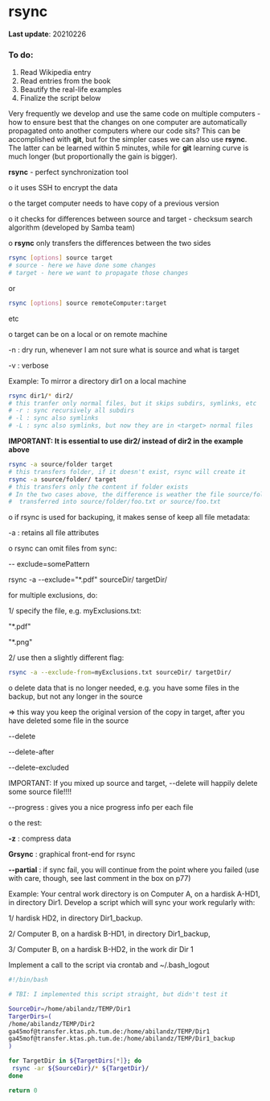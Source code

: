 # rsync

**Last update**: 20210226



### To do:

1. Read Wikipedia entry
2. Read entries from the book
3. Beautify the real-life examples
4. Finalize the script below

Very frequently we develop and use the same code on multiple computers - how to ensure best that the changes on one computer are automatically propagated onto another computers where our code sits? This can be accomplished with **git**, but for the simpler cases we can also use **rsync**. The latter can be learned within 5 minutes, while for **git** learning curve is much longer (but proportionally the gain is bigger). 

**rsync** - perfect synchronization tool

o it uses SSH to encrypt the data

o the target computer needs to have copy of a previous version

o it checks for differences between source and target - checksum search algorithm (developed by Samba team)

o **rsync** only transfers the differences between the two sides

```bash
rsync [options] source target
# source - here we have done some changes
# target - here we want to propagate those changes
```

or

```bash
rsync [options] source remoteComputer:target
```



etc

o target can be on a local or on remote machine

-n : dry run, whenever I am not sure what is source and what is target

-v : verbose

Example: To mirror a directory dir1 on a local machine

```bash
rsync dir1/* dir2/
# this tranfer only normal files, but it skips subdirs, symlinks, etc
# -r : sync recursively all subdirs
# -l : sync also symlinks
# -L : sync also symlinks, but now they are in <target> normal files
```

**IMPORTANT: It is essential to use dir2/ instead of dir2 in the example above**

```bash
rsync -a source/folder target
# this transfers folder, if it doesn't exist, rsync will create it
rsync -a source/folder/ target
# this transfers only the content if folder exists
# In the two cases above, the difference is weather the file source/folder/foo.txt is
#  transferred into source/folder/foo.txt or source/foo.txt
```

o if rsync is used for backuping, it makes sense of keep all file metadata:

-a : retains all file attributes

o rsync can omit files from sync:

-- exclude=somePattern

rsync -a --exclude="*.pdf" sourceDir/ targetDir/

for multiple exclusions, do:

1/ specify the file, e.g. myExclusions.txt:

"*.pdf"

"*.png"

2/ use then a slightly different flag:

```bash
rsync -a --exclude-from=myExclusions.txt sourceDir/ targetDir/
```

o delete data that is no longer needed, e.g. you have some files in the backup, but not any longer in the source 

 => this way you keep the original version of the copy in target, after you have deleted some file in the source 

--delete

--delete-after

--delete-excluded

IMPORTANT: If you mixed up source and target, --delete will happily delete some source file!!!!

--progress : gives you a nice progress info per each file

o the rest:

**-z** : compress data

**Grsync** : graphical front-end for rsync

**--partial** : if sync fail, you will continue from the point where you failed (use with care, though, see last comment in the box on p77)



Example: Your central work directory is on Computer A, on a hardisk A-HD1, in directory Dir1. Develop a script which will sync your work regularly with:

1/ hardisk HD2, in directory Dir1_backup.

2/ Computer B, on a hardisk B-HD1, in directory Dir1_backup, 

3/ Computer B, on a hardisk B-HD2, in the work dir Dir 1

Implement a call to the script via crontab and ~/.bash_logout

```bash
#!/bin/bash

# TBI: I implemented this script straight, but didn't test it

SourceDir=/home/abilandz/TEMP/Dir1
TargerDirs=( 
/home/abilandz/TEMP/Dir2  
ga45mof@transfer.ktas.ph.tum.de:/home/abilandz/TEMP/Dir1 
ga45mof@transfer.ktas.ph.tum.de:/home/abilandz/TEMP/Dir1_backup 
)

for TargetDir in ${TargetDirs[*]}; do 
 rsync -ar ${SourceDir}/* ${TargetDir}/
done

return 0
```







